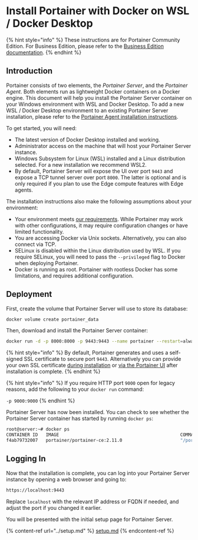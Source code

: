 # Install Portainer with Docker on WSL / Docker Desktop

{% hint style="info" %}
These instructions are for Portainer Community Edition. For Business Edition, please refer to the [Business Edition documentation](https://docs.portainer.io/v/be-2.7/).
{% endhint %}

## Introduction

Portainer consists of two elements, the _Portainer Server_, and the _Portainer Agent_. Both elements run as lightweight Docker containers on a Docker engine. This document will help you install the Portainer Server container on your Windows environment with WSL and Docker Desktop. To add a new WSL / Docker Desktop environment to an existing Portainer Server installation, please refer to the [Portainer Agent installation instructions](../../agent/docker/wsl.md).

To get started, you will need:

* The latest version of Docker Desktop installed and working.
* Administrator access on the machine that will host your Portainer Server instance.
* Windows Subsystem for Linux (WSL) installed and a Linux distribution selected. For a new installation we recommend WSL2.
* By default, Portainer Server will expose the UI over port `9443` and expose a TCP tunnel server over port `8000`. The latter is optional and is only required if you plan to use the Edge compute features with Edge agents.

The installation instructions also make the following assumptions about your environment:

* Your environment meets [our requirements](../../../requirements-and-prerequisites.md). While Portainer may work with other configurations, it may require configuration changes or have limited functionality.
* You are accessing Docker via Unix sockets. Alternatively, you can also connect via TCP.
* SELinux is disabled within the Linux distribution used by WSL. If you require SELinux, you will need to pass the `--privileged` flag to Docker when deploying Portainer.
* Docker is running as root. Portainer with rootless Docker has some limitations, and requires additional configuration.

## Deployment

First, create the volume that Portainer Server will use to store its database:

```bash
docker volume create portainer_data
```

Then, download and install the Portainer Server container:

```bash
docker run -d -p 8000:8000 -p 9443:9443 --name portainer --restart=always -v /var/run/docker.sock:/var/run/docker.sock -v portainer_data:/data portainer/portainer-ce:2.11.0
```

{% hint style="info" %}
By default, Portainer generates and uses a self-signed SSL certificate to secure port `9443`. Alternatively you can provide your own SSL certificate [during installation](../../../../advanced/ssl.md#docker-standalone) or [via the Portainer UI](../../../../admin/settings/#ssl-certificate) after installation is complete.
{% endhint %}

{% hint style="info" %}
If you require HTTP port `9000` open for legacy reasons, add the following to your `docker run` command:

`-p 9000:9000`
{% endhint %}

Portainer Server has now been installed. You can check to see whether the Portainer Server container has started by running `docker ps`:

```bash
root@server:~# docker ps
CONTAINER ID   IMAGE                                              COMMAND                  CREATED        STATUS        PORTS                                                                                  NAMES
f4ab79732007   portainer/portainer-ce:2.11.0                      "/portainer"             2 weeks ago    Up 29 hours   0.0.0.0:8000->8000/tcp, :::8000->8000/tcp, 0.0.0.0:9443->9000/tcp, :::9443->9443/tcp   portainer
```

## Logging In

Now that the installation is complete, you can log into your Portainer Server instance by opening a web browser and going to:

```bash
https://localhost:9443
```

Replace `localhost` with the relevant IP address or FQDN if needed, and adjust the port if you changed it earlier.

You will be presented with the initial setup page for Portainer Server.

{% content-ref url="../setup.md" %}
[setup.md](../setup.md)
{% endcontent-ref %}
